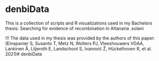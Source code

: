 # denbiData
This is a collection of scripts and R visualizations used in my Bachelors thesis:
Searching for evidence of recombination in Altanaria .solani 

!!!
The data used in my thesis was provided by the authors of this paper:
(Einspanier S, Susanto T, Metz N, Wolters PJ, Vleeshouwers VGAA, Lankinen Å, Liljeroth E, Landschoot S, Ivanović Ž, Hückelhoven R, et al. 2021)# denbiData
